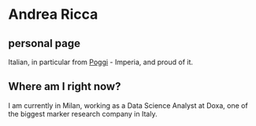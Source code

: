 # Andrea Ricca
## personal page

Italian, in particular from [Poggi](https://goo.gl/maps/w37kgkhxZfR2) - Imperia, and proud of it.

## Where am I right now?
I am currently in Milan, working as a Data Science Analyst at Doxa, one of the biggest marker research company in Italy.
